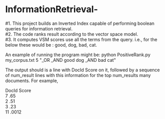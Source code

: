 # InformationRetrieval-



#1. This project builds an Inverted Index capable of performing boolean queries for information retrieval.  
#2. The code ranks result according to the vector space model.   
#3. It computes VSM scores use all the terms from the query. i.e., for the below these would be : good, dog, bad, cat.  


An example of running the program might be:
python PositiveRank.py my_corpus.txt 5 "_OR _AND good dog _AND bad cat"

The output should is a line with DocId Score on it, followed by a sequence of num_result lines with this information for the top num_results many documents.
For example,

DocId Score  
  7   .65   
  2   .51  
  3   .23   
 11  .0012  

